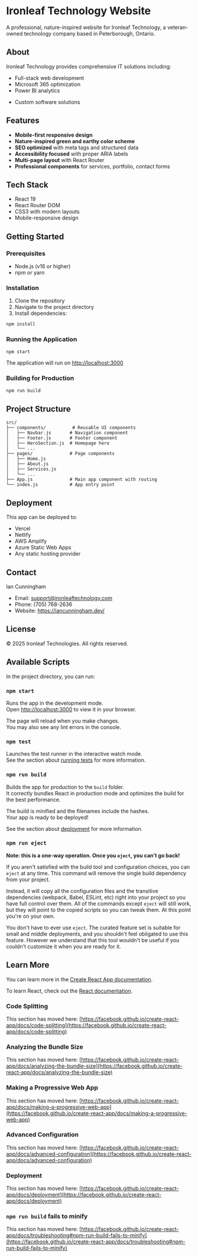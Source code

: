 # Ironleaf Technology Website

A professional, nature-inspired website for Ironleaf Technology, a veteran-owned technology company based in Peterborough, Ontario.

## About

Ironleaf Technology provides comprehensive IT solutions including:
- Full-stack web development
- Microsoft 365 optimization
- Power BI analytics
<!-- - Security camera installations -->
- Custom software solutions

## Features

- **Mobile-first responsive design**
- **Nature-inspired green and earthy color scheme**
- **SEO optimized** with meta tags and structured data
- **Accessibility focused** with proper ARIA labels
- **Multi-page layout** with React Router
- **Professional components** for services, portfolio, contact forms

## Tech Stack

- React 19
- React Router DOM
- CSS3 with modern layouts
- Mobile-responsive design

## Getting Started

### Prerequisites

- Node.js (v16 or higher)
- npm or yarn

### Installation

1. Clone the repository
2. Navigate to the project directory
3. Install dependencies:

```bash
npm install
```

### Running the Application

```bash
npm start
```

The application will run on [http://localhost:3000](http://localhost:3000)

### Building for Production

```bash
npm run build
```

## Project Structure

```
src/
├── components/          # Reusable UI components
│   ├── Navbar.js       # Navigation component
│   ├── Footer.js       # Footer component
│   ├── HeroSection.js  # Homepage hero
│   └── ...
├── pages/              # Page components
│   ├── Home.js
│   ├── About.js
│   ├── Services.js
│   └── ...
├── App.js              # Main app component with routing
└── index.js            # App entry point
```

## Deployment

This app can be deployed to:
- Vercel
- Netlify
- AWS Amplify
- Azure Static Web Apps
- Any static hosting provider

## Contact

Ian Cunningham
- Email: support@ironleaftechnology.com
- Phone: (705) 768-2636
- Website: https://iancunningham.dev/

## License

© 2025 Ironleaf Technologies. All rights reserved.

## Available Scripts

In the project directory, you can run:

### `npm start`

Runs the app in the development mode.\
Open [http://localhost:3000](http://localhost:3000) to view it in your browser.

The page will reload when you make changes.\
You may also see any lint errors in the console.

### `npm test`

Launches the test runner in the interactive watch mode.\
See the section about [running tests](https://facebook.github.io/create-react-app/docs/running-tests) for more information.

### `npm run build`

Builds the app for production to the `build` folder.\
It correctly bundles React in production mode and optimizes the build for the best performance.

The build is minified and the filenames include the hashes.\
Your app is ready to be deployed!

See the section about [deployment](https://facebook.github.io/create-react-app/docs/deployment) for more information.

### `npm run eject`

**Note: this is a one-way operation. Once you `eject`, you can't go back!**

If you aren't satisfied with the build tool and configuration choices, you can `eject` at any time. This command will remove the single build dependency from your project.

Instead, it will copy all the configuration files and the transitive dependencies (webpack, Babel, ESLint, etc) right into your project so you have full control over them. All of the commands except `eject` will still work, but they will point to the copied scripts so you can tweak them. At this point you're on your own.

You don't have to ever use `eject`. The curated feature set is suitable for small and middle deployments, and you shouldn't feel obligated to use this feature. However we understand that this tool wouldn't be useful if you couldn't customize it when you are ready for it.

## Learn More

You can learn more in the [Create React App documentation](https://facebook.github.io/create-react-app/docs/getting-started).

To learn React, check out the [React documentation](https://reactjs.org/).

### Code Splitting

This section has moved here: [https://facebook.github.io/create-react-app/docs/code-splitting](https://facebook.github.io/create-react-app/docs/code-splitting)

### Analyzing the Bundle Size

This section has moved here: [https://facebook.github.io/create-react-app/docs/analyzing-the-bundle-size](https://facebook.github.io/create-react-app/docs/analyzing-the-bundle-size)

### Making a Progressive Web App

This section has moved here: [https://facebook.github.io/create-react-app/docs/making-a-progressive-web-app](https://facebook.github.io/create-react-app/docs/making-a-progressive-web-app)

### Advanced Configuration

This section has moved here: [https://facebook.github.io/create-react-app/docs/advanced-configuration](https://facebook.github.io/create-react-app/docs/advanced-configuration)

### Deployment

This section has moved here: [https://facebook.github.io/create-react-app/docs/deployment](https://facebook.github.io/create-react-app/docs/deployment)

### `npm run build` fails to minify

This section has moved here: [https://facebook.github.io/create-react-app/docs/troubleshooting#npm-run-build-fails-to-minify](https://facebook.github.io/create-react-app/docs/troubleshooting#npm-run-build-fails-to-minify)

